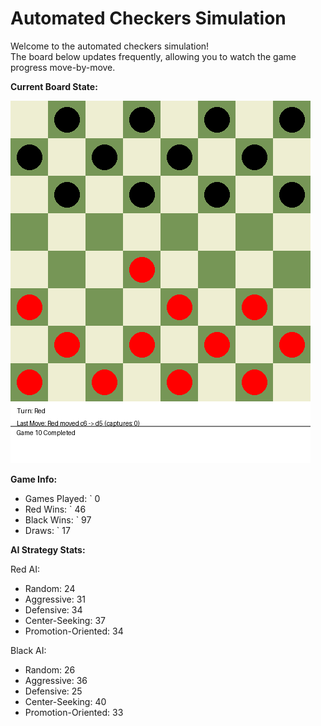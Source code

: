# Automated Checkers Simulation

Welcome to the automated checkers simulation!  
The board below updates frequently, allowing you to watch the game progress move-by-move.

**Current Board State:**  
<!-- START_GIF -->
![Checkers Game](./checkers_game.gif)
<!-- END_GIF -->

**Game Info:**  
- Games Played: `<!-- GAMES_PLAYED --> 0
- Red Wins: `<!-- RED_WINS --> 46
- Black Wins: `<!-- BLACK_WINS --> 97
- Draws: `<!-- DRAWS --> 17

<!-- AI_STATS -->
**AI Strategy Stats:**

Red AI:
- Random: 24
- Aggressive: 31
- Defensive: 34
- Center-Seeking: 37
- Promotion-Oriented: 34

Black AI:
- Random: 26
- Aggressive: 36
- Defensive: 25
- Center-Seeking: 40
- Promotion-Oriented: 33
